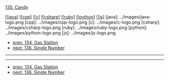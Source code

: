 [135. Candy](https://leetcode.com/problems/candy/)

[![java]](../java/135-candy.md)
[![cpp]](../cpp/135-candy.md)
[![c]](../c/135-candy.md)
[![csharp]](../csharp/135-candy.md)
[![ruby]](../ruby/135-candy.md)
[![python]](../python/135-candy.md)
[![js]](../js/135-candy.md)
[java]: ../images/java-logo.png
[cpp]: ../images/cpp-logo.png
[c]: ../images/c-logo.png
[csharp]: ../images/csharp-logo.png
[ruby]: ../images/ruby-logo.png
[python]: ../images/python-logo.png
[js]: ../images/js-logo.png

- [prev: 134. Gas Station](134-gas-station.md)
- [next: 136. Single Number](136-single-number.md)

---



---

- [prev: 134. Gas Station](134-gas-station.md)
- [next: 136. Single Number](136-single-number.md)
